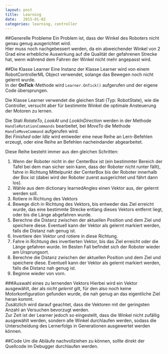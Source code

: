 ```yaml
---
layout: post
title:  Learning
date:   2015-01-02
categories: learning, controller
---
```


##Generelle Probleme
Ein Problem ist, dass der Winkel des Roboters nicht genau genug ausgerichtet wird.  
Hier muss noch nachgebessert werden, da ein abweichender Winkel von 2 Grad eine erhebliche Auswirkung auf die Qualität der gefahrenen Strecke hat, wenn während dem Fahren der Winkel nicht mehr angepasst wird.  

##Die Klasse Learner
Eine Instanz der Klasse Learner wird von einem RobotControllerML Object verwendet, solange das Bewegen noch nicht gelernt wurde.  
In der **OnTick**-Methode wird ```Learner.OnTick()``` aufgerufen und der eigene Code übersprungen.  

Die Klasse Learner verwendet die gleichen Stati (Typ: RobotState), wie die Controller, versucht aber für bestimmte Winkel die optimale Ansteuerung der Motoren zu lernen.  

Die Stati _RotateTo_, _LookAt_ und _LookInDirection_ werden in der Methode ```HandleRotationCommands``` bearbeitet, bei _MoveTo_ die Methode ```HandleMoveCommand``` aufgerufen wird.  
Bei _Finished_ oder _Idle_ wird entweder eine neue Reihe an Lern-Befehlen erzeugt, oder eine Reihe an Befehlen nacheindander abgearbeitet.  

Diese Reihe besteht immer aus den gleichen Schritten:  
1.	Wenn der Roboter nicht in der CenterBox ist (ein bestimmter Bereich der Tafel bei dem man sicher sein kann, dass der Roboter nicht runter fällt), fahre in Richtung Mittelpunkt der CenterBox bis der Roboter innerhalb der Box ist (dabei wird der Roboter zuerst ausgerichtet und fährt dann los).  
2.	Wähle aus dem dictionary learnedAngles einen Vektor aus, der gelernt werden soll.  
3.	Rotiere in Richtung des Vektors  
4.	Bewege dich in Richtung des Vektors, bis entweder das Ziel erreicht wurde, das eine bestimmte Strecke entlang dieses Vektors entfernt liegt, oder bis die Länge abgefahren wurde.  
5.	Berechne die Distanz zwischen der aktuellen Position und dem Ziel und speichere diese. Eventuell kann der Vektor als gelernt markiert werden, falls die Distanz nah genug ist.  
6.	Invertiere den Vektor und rotiere in diese Richtung.  
7.	Fahre in Richtung des invertierten Vektor, bis das Ziel erreicht oder die Länge gefahren wurde. Im Besten Fall befindet sich der Roboter wieder am Ursprungsort.  
6.	Berechne die Distanz zwischen der aktuellen Position und dem Ziel und speichere diese. Eventuell kann der Vektor als gelernt markiert werden, falls die Distanz nah genug ist.  
8.	Beginne wieder von vorn.  



###Auswahl eines zu lernenden Vektors
Hierbei wird ein Vektor ausgewählt, der als _nicht gelernt_ gilt, für den also noch keine Motorkonfiguration gefunden wurde, die nah genug an das eigentliche Ziel heran kommt.  
Zusätzlich wird darauf geachtet, dass die Vektoren mit der geringsten Anzahl an Versuchen bevorzugt werden.  
Zur Zeit ist der Learner jedoch so eingestellt, dass die Winkel nicht zufällig ausgewählt werden, sondern alle Winkel durchlaufen werden, sodass die Unterscheidung des Lernerfolgs in Generationen ausgewertet werden können.  


##Code
Um die Abläufe nachvollziehen zu können, sollte direkt der Quellcode im Debugger durchlaufen werden.  
